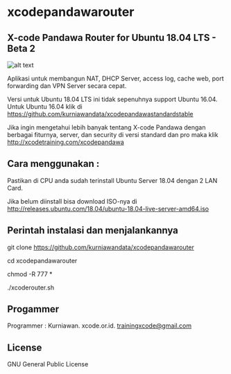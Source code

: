# xcodepandawarouter

X-code Pandawa Router for Ubuntu 18.04 LTS - Beta 2
---------------------------------------------------

![alt text](http://xcode.or.id/04_small-logo.png)

Aplikasi untuk membangun NAT, DHCP Server, access log, cache web, port forwarding dan VPN Server secara cepat. 

Versi untuk Ubuntu 18.04 LTS ini tidak sepenuhnya support Ubuntu 16.04. Untuk Ubuntu 16.04 klik di https://github.com/kurniawandata/xcodepandawastandardstable

Jika ingin mengetahui lebih banyak tentang X-code Pandawa dengan berbagai fiturnya, server, dan security di versi standard dan pro maka klik http://xcodetraining.com/xcodepandawa

Cara menggunakan :
------------------

Pastikan di CPU anda sudah terinstall Ubuntu Server 18.04 dengan 2 LAN Card.

Jika belum diinstall bisa download ISO-nya di http://releases.ubuntu.com/18.04/ubuntu-18.04-live-server-amd64.iso

Perintah instalasi dan menjalankannya
-------------------------------------

git clone https://github.com/kurniawandata/xcodepandawarouter

cd xcodepandawarouter

chmod -R 777 *

./xcoderouter.sh

Progammer 
---------

Programmer : Kurniawan. xcode.or.id. trainingxcode@gmail.com

License
------- 

GNU General Public License 
